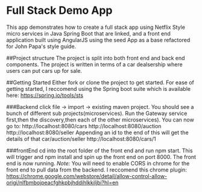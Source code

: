# Full Stack Demo App
This app demonstrates how to create a full stack app using Netflix Style micro services in Java Spring Boot that are linked, and a front end application built using AngularJS using the seed App as a base refactored for John Papa's style guide.

##Project structure
The project is split into both front end and back end components. 
The project is written in terms of a car dealsership where users can put cars up for sale.

##Getting Started
Either fork or clone the project to get started.
For ease of getting started, I reccomend using the Spring boot suite which is available here:
https://spring.io/tools/sts

###Backend
click  file -> import -> existing maven project. You should see a bunch of different sub projects(microservices).
Run the Gateway service first,then the discovery,then each of the other microservices).
You can now go to:
http://localhost:8080/cars 
http://localhost:8080/auction
http://localhost:8080/seller
Appending an id to the end of this will get the details of that car/auction/seller
http://localhost:8080/cars/1


###frontEnd
cd into the root folder of the front end and run npm start. This will trigger and npm install and spin up the front end on port 8000.
The front end is now running.
_Note:_ You will need to enable CORS in chrome for the front end to pull data from the backend. I reccomend this chrome plugin:
https://chrome.google.com/webstore/detail/allow-control-allow-origi/nlfbmbojpeacfghkpbjhddihlkkiljbi?hl=en






